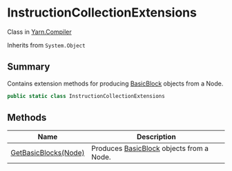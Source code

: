 # InstructionCollectionExtensions

Class in [Yarn.Compiler](../)

Inherits from `System.Object`

## Summary

Contains extension methods for producing [BasicBlock](../yarn.compiler.basicblock/) objects from a Node.

```csharp
public static class InstructionCollectionExtensions
```

## Methods

| Name                                                                                    | Description                                                              |
| --------------------------------------------------------------------------------------- | ------------------------------------------------------------------------ |
| [GetBasicBlocks(Node)](yarn.compiler.instructioncollectionextensions.getbasicblocks.md) | Produces [BasicBlock](../yarn.compiler.basicblock/) objects from a Node. |
